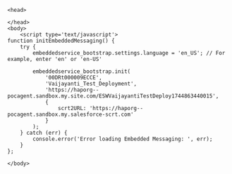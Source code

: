 <html>
	<style type='text/css'>
	.embeddedMessagingConversationButtonWrapper .embeddedMessagingConversationButton {
		background-color: #0081A1;
		font-family: "Chivo", sans-serif;
	}
	.embeddedMessagingConversationButtonWrapper .embeddedMessagingConversationButton:focus {
		outline: 1px solid #0081A1;
	}
	
        .slds-icon-utility-minimize-window{
    		zoom: 120%;
	 }       
    	 .slds-icon-utility-close{
          	zoom: 120%;
     	  }
    
    	 .slds-form-element__label{
        	font-size:1.5ch;
       	}
	.custom-header {
		color: black;
		font-size: 2em;
		text-align: center;
		margin: 20px 0;
	}
	.embedded-messaging {
		--eswHeight: 500px; /* Change height here */
	}
	
	/* Override max-height to increase the height of the chat window */
@media only screen and (min-width: 48em) {
    .embedded-messaging > .embeddedMessagingFrame[class~="isMaximized"] {
        max-height: 200vh !important; /* Increase the max-height */
    }
}

</style>

	<head>
<script>

  
window.addEventListener("message", (event) => {

if ((event.data.method === "EMBEDDED_MESSAGING_DISPATCH_EVENT_TO_HOST" && event.data.data.eventDetails.conversationEntry && event.data.data.eventDetails.conversationEntry.entryPayload)){
	console.log('Inside if 1');
 	let payload = JSON.parse(event.data.data.eventDetails.conversationEntry.entryPayload);
 	if(payload.abstractMessage && payload.abstractMessage.choices) {

		console.log('Inside if 2');
  		var iframe = document.getElementById("embeddedMessagingFrame");
    		console.log('iframe1: '+iframe);
      		 iframe.contentWindow.onload = function(){
            		console.log("I am loaded");
	      		iframe.contentWindow.postMessage('InputDisable');
        	};
		
	}
 	else if(payload.abstractMessage && payload.abstractMessage.choicesResponse){
       		console.log('Inside if 3');
		var iframe = document.getElementById("embeddedMessagingFrame");
  		iframe.contentWindow.postMessage('InputEnable');

    	}
}

});

</script>
	</head>
	<body>
		<script type='text/javascript'>
	function initEmbeddedMessaging() {
		try {
			embeddedservice_bootstrap.settings.language = 'en_US'; // For example, enter 'en' or 'en-US'

			embeddedservice_bootstrap.init(
				'00DRt000009ECCE',
				'Vaijayanti_Test_Deployment',
				'https://haporg--pocagent.sandbox.my.site.com/ESWVaijayantiTestDeploy1744863440015',
				{
					scrt2URL: 'https://haporg--pocagent.sandbox.my.salesforce-scrt.com'
				}
			);
		} catch (err) {
			console.error('Error loading Embedded Messaging: ', err);
		}
	};
</script>
<script type='text/javascript' src='https://haporg--pocagent.sandbox.my.site.com/ESWVaijayantiTestDeploy1744863440015/assets/js/bootstrap.min.js' onload='initEmbeddedMessaging()'></script>


	</body>
</html>
